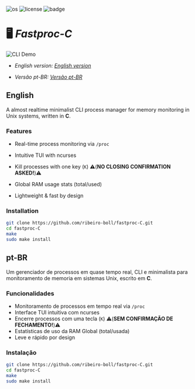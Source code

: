 ![os](https://camo.githubusercontent.com/e6d28433c0c1041770537fc7f5af3110f9d9cb0b8e8aded756769aebdba81135/68747470733a2f2f696d672e736869656c64732e696f2f62616467652f2d4c696e75782d677265793f6c6f676f3d6c696e7578)
![license](https://img.shields.io/badge/License-Unlicense-green)  ![badge](https://img.shields.io/badge/Lang-C-blue)
# 🖥️ *Fastproc-C* 
![CLI Demo](https://media4.giphy.com/media/v1.Y2lkPTc5MGI3NjExNHB4OWQwd2h1eXF2M2RhaWdtdm12NmkyY2I3YjdrdHFtMDMxNXZoZCZlcD12MV9pbnRlcm5hbF9naWZfYnlfaWQmY3Q9Zw/jHZeHPMkhkCbgRcmfx/giphy.gif)


- *English version: [English version](#English)*

- *Versão pt-BR: [Versão pt-BR](#pt-BR)*

## English

A almost realtime minimalist CLI process manager for memory monitoring in Unix systems, written in **C**.  

### Features
-  Real-time process monitoring via `/proc`
-  Intuitive TUI with ncurses
-  Kill processes with one key (`K`)  ⚠️(**NO CLOSING CONFIRMATION ASKED!**)⚠️


-  Global RAM usage stats (total/used)
-  Lightweight & fast by design

### Installation
```bash
git clone https://github.com/ribeiro-boll/fastproc-C.git
cd fastproc-C
make
sudo make install
```

## pt-BR

Um gerenciador de processos em quase tempo real, CLI e minimalista para monitoramento de memoria em sistemas Unix, escrito em **C**.  

### Funcionalidades
- Monitoramento de processos em tempo real via `/proc`
- Interface TUI intuitiva com ncurses
- Encerre processos com uma tecla (`K`)  ⚠️(**SEM CONFIRMAÇÃO DE FECHAMENTO!**)⚠️
- Estatísticas de uso da RAM Global (total/usada)
- Leve e rápido por design

### Instalação
```bash
git clone https://github.com/ribeiro-boll/fastproc-C.git
cd fastproc-C
make
sudo make install
```
